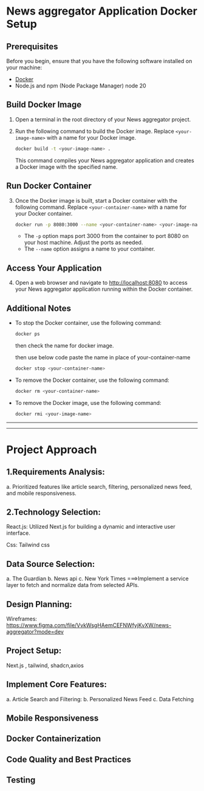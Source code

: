 # News aggregator Application Docker Setup

## Prerequisites

Before you begin, ensure that you have the following software installed on your machine:

- [Docker](https://www.docker.com/get-started)
- Node.js and npm (Node Package Manager) node 20

## Build Docker Image

1. Open a terminal in the root directory of your News aggregator project.

2. Run the following command to build the Docker image. Replace `<your-image-name>` with a name for your Docker image.

    ```bash
    docker build -t <your-image-name> .
    ```

    This command compiles your News aggregator application and creates a Docker image with the specified name.

## Run Docker Container

3. Once the Docker image is built, start a Docker container with the following command. Replace `<your-container-name>` with a name for your Docker container.

    ```bash
    docker run -p 8080:3000 --name <your-container-name> <your-image-name>
    ```

    - The `-p` option maps port 3000 from the container to port 8080 on your host machine. Adjust the ports as needed.
    - The `--name` option assigns a name to your container.

## Access Your Application

4. Open a web browser and navigate to [http://localhost:8080](http://localhost:8080) to access your News aggregator application running within the Docker container.

## Additional Notes



- To stop the Docker container, use the following command:

    ```bash
    docker ps 
    ```
    then check the name for docker image.

    then use below code paste the name in place of your-container-name

    ```bash
    docker stop <your-container-name>
    ```

- To remove the Docker container, use the following command:

    ```bash
    docker rm <your-container-name>
    ```

- To remove the Docker image, use the following command:

    ```bash
    docker rmi <your-image-name>
    ```

---

----------------------------------------------------------------------------------------------------------------------------------------------------

# Project Approach

## 1.Requirements Analysis:
 a. Prioritized features like article search, filtering, personalized news feed, and mobile responsiveness.

## 2.Technology Selection:

   React.js: Utilized Next.js for building a dynamic and interactive user interface.

   Css: Tailwind css

## Data Source Selection:
   a. The Guardian
   b. News api
   c. New York Times
   ===>Implement a service layer to fetch and normalize data from selected APIs.

## Design Planning:

   Wireframes: https://www.figma.com/file/VvkWsgHAemCEFNWfyjKvXW/news-aggregator?mode=dev

## Project Setup:
 Next.js , tailwind, shadcn,axios

## Implement Core Features:
   a. Article Search and Filtering:
   b. Personalized News Feed
   c. Data Fetching

## Mobile Responsiveness

## Docker Containerization

## Code Quality and Best Practices

## Testing


 

